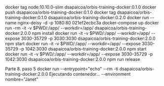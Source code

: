 docker tag node:10.10.0-slim dsapaicoa/orbis-training-docker:0.1.0
docker push dsapaicoa/orbis-training-docker:0.1.0
docker tag dsapaicoa/orbis-training-docker:0.1.0 dsapaicoa/orbis-training-docker:0.2.0 
docker run --name nginx-deisy -d -p 1080:80 021ef2ecbc3a
docker-compose up
docker run -rm -it -v $PWD/:/app/ --workdir=/app/ dsapaicoa/orbis-training-docker:2.0.0 npm install
docker run -it -v $PWD/:/app/ --workdir=/app/ --expose 3030-35729 -p 3030:3030 dsapaicoa/orbis-training-docker:2.0.0 npm start
docker run -it -v $PWD/:/app/ --workdir=/app/ --expose 3030-35729 -p 1042:3030 dsapaicoa/orbis-training-docker:2.0.0 npm start
docker run -it -v $PWD/:/app/ --workdir=/app/ --expose 3030-35729 -p 1042:3030 dsapaicoa/orbis-training-docker:2.0.0 npm run release

Parte 8. paso 5
docker run --entrypoint="echo" --rm -ti dsapaicoa/orbis-training-docker:2.0.0 Ejecutando contenedor... 
--environment nombre="Janet"